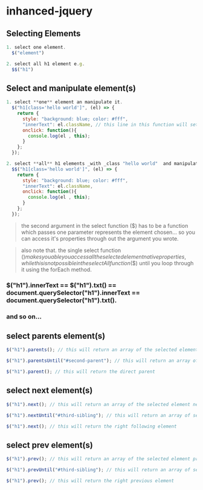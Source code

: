 # inhanced-jquery

## Selecting Elements

```javascript
1. select one element.
  $("element")

2. select all h1 element e.g.
  $$("h1")
```

## Select and manipulate element(s)

```javascript
1. select **one** element an manipulate it.
  $("h1[class='hello world']", (el) => {
    return {
      style: "background: blue; color: #fff",
      "innerText": el.className, // this line in this function will set the h1 elements's innerText to be the value of it's class (for example)
      onclick: function(){
        console.log(el , this);
      }
    };
  });
```

```javascript
2. select **all** h1 elements _with _class "hello world"  and manipulate it.
  $$("h1[class='hello world']", (el) => {
    return {
      style: "background: blue; color: #fff",
      "innerText": el.className,
      onclick: function(){
        console.log(el , this);
      }
    };
  });
```

> the second argument in the select function (\$) has to be a function which passes one parameter represents the element chosen... so you can access it's properties through out the argument you wrote.

> also note that. the single select function ($) makes you able you access all the selected element native properties, while this is not possible in the select All function ($\$) until you loop through it using the forEach method.

### $("h1").innerText == $("h1").txt() == document.querySelector("h1").innerText == document.querySelector("h1").txt().

### and so on...

## select parents element(s)

```javascript
$("h1").parents(); // this will return an array of the selected element parents

$("h1").parentsUntil("#second-parent"); // this will return an array of selected element parents and ends with the element which you specified

$("h1").parent(); // this will return the direct parent
```

## select next element(s)

```javascript
$("h1").next(); // this will return an array of the selected element next elements

$("h1").nextUntil("#third-sibling"); // this will return an array of selected element next siblings and ends with the element which you specified

$("h1").next(); // this will return the right following element
```

## select prev element(s)

```javascript
$("h1").prev(); // this will return an array of the selected element prev elements

$("h1").prevUntil("#third-sibling"); // this will return an array of selected element prev siblings and ends with the element which you specified

$("h1").prev(); // this will return the right previous element
```
